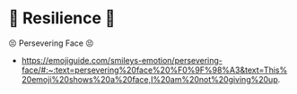 # 🧠 Resilience 🧠

😣 
Persevering Face 😣

- https://emojiguide.com/smileys-emotion/persevering-face/#:~:text=persevering%20face%20%F0%9F%98%A3&text=This%20emoji%20shows%20a%20face,I%20am%20not%20giving%20up.
